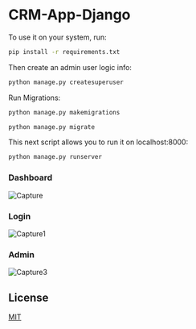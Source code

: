 # CRM-App-Django

To use it on your system, run:
```bash
pip install -r requirements.txt
```
Then create an admin user logic info:
```bash
python manage.py createsuperuser
```
Run Migrations:
```bash
python manage.py makemigrations
```
```bash
python manage.py migrate
```
This next script allows you to run it on localhost:8000:
```bash
python manage.py runserver
```
### Dashboard
![Capture](https://user-images.githubusercontent.com/62230387/90967514-0e560580-e495-11ea-8a62-f987b5702cf0.PNG)

### Login
![Capture1](https://user-images.githubusercontent.com/62230387/90967540-5ffe9000-e495-11ea-9031-f7d15eff437d.PNG)

### Admin
![Capture3](https://user-images.githubusercontent.com/62230387/90967539-5f65f980-e495-11ea-9d89-f63280ece422.PNG)


## License
[MIT](https://choosealicense.com/licenses/mit/)
